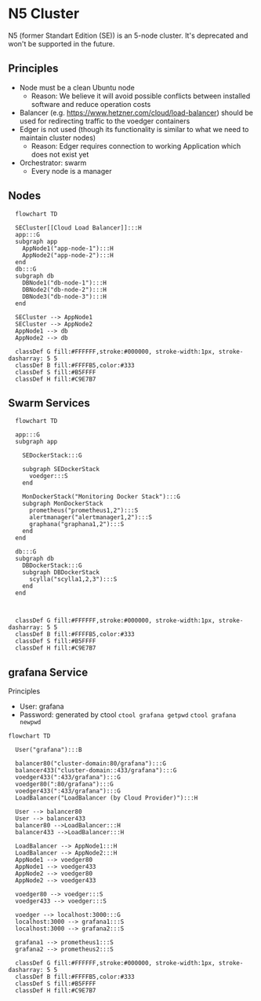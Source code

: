 # N5 Cluster

N5 (former Standart Edition (SE)) is an 5-node cluster. It's deprecated and won't be supported in the future.

## Principles

- Node must be a clean Ubuntu node
  - Reason: We believe it will avoid possible conflicts between installed software and reduce operation costs
- Balancer (e.g.  https://www.hetzner.com/cloud/load-balancer) should be used for redirecting traffic to the voedger containers
- Edger is not used (though its functionality is similar to what we need to maintain cluster nodes)
  - Reason: Edger requires connection to working Application which does not exist yet
- Orchestrator: swarm
  - Every node is a manager

## Nodes

```mermaid
  flowchart TD

  SECluster[[Cloud Load Balancer]]:::H
  app:::G
  subgraph app
    AppNode1("app-node-1"):::H
    AppNode2("app-node-2"):::H
  end
  db:::G
  subgraph db
    DBNode1("db-node-1"):::H
    DBNode2("db-node-2"):::H
    DBNode3("db-node-3"):::H
  end

  SECluster --> AppNode1
  SECluster --> AppNode2
  AppNode1 --> db
  AppNode2 --> db

  classDef G fill:#FFFFFF,stroke:#000000, stroke-width:1px, stroke-dasharray: 5 5
  classDef B fill:#FFFFB5,color:#333
  classDef S fill:#B5FFFF
  classDef H fill:#C9E7B7
```

## Swarm Services

```mermaid
  flowchart TD

  app:::G
  subgraph app

    SEDockerStack:::G
    
    subgraph SEDockerStack
      voedger:::S
    end

    MonDockerStack("Monitoring Docker Stack"):::G
    subgraph MonDockerStack
      prometheus("prometheus1,2"):::S
      alertmanager("alertmanager1,2"):::S
      graphana("graphana1,2"):::S
    end
  end

  db:::G
  subgraph db
    DBDockerStack:::G
    subgraph DBDockerStack
      scylla("scylla1,2,3"):::S
    end
  end



  classDef G fill:#FFFFFF,stroke:#000000, stroke-width:1px, stroke-dasharray: 5 5
  classDef B fill:#FFFFB5,color:#333
  classDef S fill:#B5FFFF
  classDef H fill:#C9E7B7
```

## grafana Service

Principles

- User: grafana
- Password: generated by ctool
  `ctool grafana getpwd`
  `ctool grafana newpwd`


```mermaid
flowchart TD

  User("grafana"):::B

  balancer80("cluster-domain:80/grafana"):::G
  balancer433("cluster-domain::433/grafana"):::G
  voedger433(":433/grafana"):::G
  voedger80(":80/grafana"):::G
  voedger433(":433/grafana"):::G
  LoadBalancer("LoadBalancer (by Cloud Provider)"):::H

  User --> balancer80
  User --> balancer433
  balancer80 -->LoadBalancer:::H
  balancer433 -->LoadBalancer:::H

  LoadBalancer --> AppNode1:::H
  LoadBalancer --> AppNode2:::H
  AppNode1 --> voedger80
  AppNode1 --> voedger433
  AppNode2 --> voedger80
  AppNode2 --> voedger433

  voedger80 --> voedger:::S
  voedger433 --> voedger:::S

  voedger --> localhost:3000:::G
  localhost:3000 --> grafana1:::S
  localhost:3000 --> grafana2:::S

  grafana1 --> prometheus1:::S
  grafana2 --> prometheus2:::S

  classDef G fill:#FFFFFF,stroke:#000000, stroke-width:1px, stroke-dasharray: 5 5
  classDef B fill:#FFFFB5,color:#333
  classDef S fill:#B5FFFF
  classDef H fill:#C9E7B7
```
